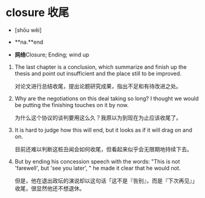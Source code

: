 # closure 收尾

- [shōu wěi]

- **na.**end
- **网络**Closure; Ending; wind up

1. The last chapter is a conclusion, which summarize and finish up the thesis and point out insufficient and the place still to be improved. 

   对论文进行总结收尾，提出论题研究成果，指出不足和有待改进之处。

2. Why are the negotiations on this deal taking so long? I thought we would be putting the finishing touches on it by now. 

   为什么这个协议的谈判要用这么久？我原以为到现在为止应该收尾了。

3. It is hard to judge how this will end, but it looks as if it will drag on and on. 

   目前还难以判断这桩丑闻会如何收尾，但看起来似乎会无限期地持续下去。

4. But by ending his concession speech with the words: "This is not 'farewell', but 'see you later', " he made it clear that he would not. 

   但是，他在退出政坛的演说却以这句话「这不是『告别』，而是『下次再见』」收尾，很显然他还不想退休。